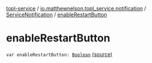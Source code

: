 [topl-service](../../index.md) / [io.matthewnelson.topl_service.notification](../index.md) / [ServiceNotification](index.md) / [enableRestartButton](./enable-restart-button.md)

# enableRestartButton

`var enableRestartButton: `[`Boolean`](https://kotlinlang.org/api/latest/jvm/stdlib/kotlin/-boolean/index.html) [(source)](https://github.com/05nelsonm/TorOnionProxyLibrary-Android/blob/master/topl-service/src/main/java/io/matthewnelson/topl_service/notification/ServiceNotification.kt#L123)